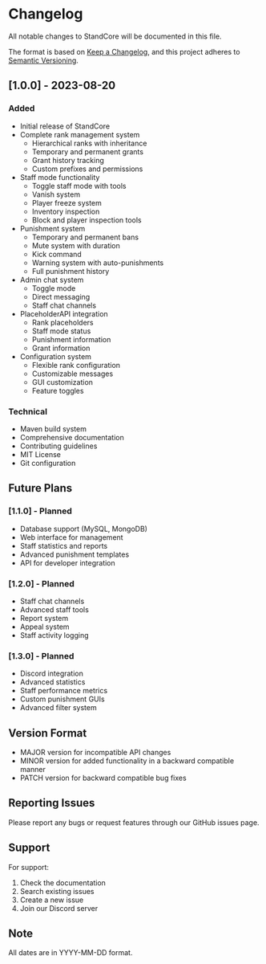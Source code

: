 # Changelog

All notable changes to StandCore will be documented in this file.

The format is based on [Keep a Changelog](https://keepachangelog.com/en/1.0.0/),
and this project adheres to [Semantic Versioning](https://semver.org/spec/v2.0.0.html).

## [1.0.0] - 2023-08-20

### Added
- Initial release of StandCore
- Complete rank management system
  - Hierarchical ranks with inheritance
  - Temporary and permanent grants
  - Grant history tracking
  - Custom prefixes and permissions
- Staff mode functionality
  - Toggle staff mode with tools
  - Vanish system
  - Player freeze system
  - Inventory inspection
  - Block and player inspection tools
- Punishment system
  - Temporary and permanent bans
  - Mute system with duration
  - Kick command
  - Warning system with auto-punishments
  - Full punishment history
- Admin chat system
  - Toggle mode
  - Direct messaging
  - Staff chat channels
- PlaceholderAPI integration
  - Rank placeholders
  - Staff mode status
  - Punishment information
  - Grant information
- Configuration system
  - Flexible rank configuration
  - Customizable messages
  - GUI customization
  - Feature toggles

### Technical
- Maven build system
- Comprehensive documentation
- Contributing guidelines
- MIT License
- Git configuration

## Future Plans

### [1.1.0] - Planned
- Database support (MySQL, MongoDB)
- Web interface for management
- Staff statistics and reports
- Advanced punishment templates
- API for developer integration

### [1.2.0] - Planned
- Staff chat channels
- Advanced staff tools
- Report system
- Appeal system
- Staff activity logging

### [1.3.0] - Planned
- Discord integration
- Advanced statistics
- Staff performance metrics
- Custom punishment GUIs
- Advanced filter system

## Version Format

- MAJOR version for incompatible API changes
- MINOR version for added functionality in a backward compatible manner
- PATCH version for backward compatible bug fixes

## Reporting Issues

Please report any bugs or request features through our GitHub issues page.

## Support

For support:
1. Check the documentation
2. Search existing issues
3. Create a new issue
4. Join our Discord server

## Note

All dates are in YYYY-MM-DD format.
